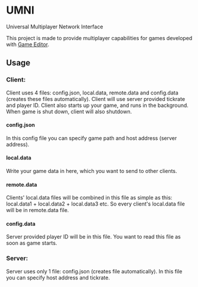 # UMNI
Universal Multiplayer Network Interface

This project is made to provide multiplayer capabilities for games developed with <a href="http://game-editor.com">Game Editor</a>.

## Usage

### Client:
Client uses 4 files: config.json, local.data, remote.data and config.data (creates these files automatically). Client will use server provided tickrate and player ID. Client also starts up your game, and runs in the background. When game is shut down, client will also shutdown.

#### config.json
In this config file you can specify game path and host address (server address).

#### local.data
Write your game data in here, which you want to send to other clients.

#### remote.data
Clients' local.data files will be combined in this file as simple as this: local.data1 + local.data2 + local.data3 etc. So every client's local.data file will be in remote.data file.

#### config.data
Server provided player ID will be in this file. You want to read this file as soon as game starts.

### Server:
Server uses only 1 file: config.json (creates file automatically). In this file you can specify host address and tickrate.
